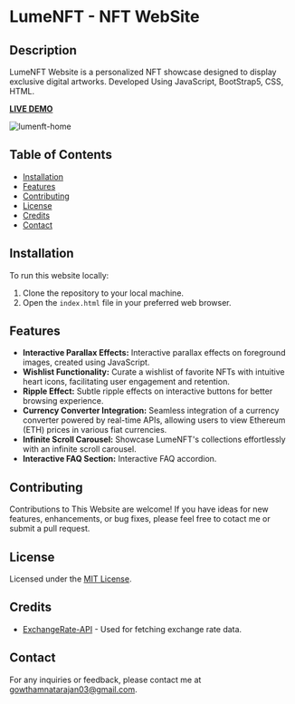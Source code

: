 # LumeNFT - NFT WebSite

## Description
LumeNFT Website is a personalized NFT showcase designed to display exclusive digital artworks. Developed Using JavaScript, BootStrap5, CSS, HTML.

**[LIVE DEMO](https://lumenft.netlify.app/)**

![lumenft-home](https://github.com/gowthamnatarajan03/NFT-Website/assets/165258291/b5d5f1c1-0994-4255-bb13-bf5448775923)

## Table of Contents
- [Installation](#installation)
- [Features](#features)
- [Contributing](#contributing)
- [License](#license)
- [Credits](#credits)
- [Contact](#contact)

## Installation
To run this website locally:
1. Clone the repository to your local machine.
2. Open the `index.html` file in your preferred web browser.

## Features
- **Interactive Parallax Effects:** Interactive parallax effects on foreground images, created using JavaScript.
- **Wishlist Functionality:** Curate a wishlist of favorite NFTs with intuitive heart icons, facilitating user engagement and retention.
- **Ripple Effect:** Subtle ripple effects on interactive buttons for better browsing experience.
- **Currency Converter Integration:** Seamless integration of a currency converter powered by real-time APIs, allowing users to view Ethereum (ETH) prices in various fiat currencies.
- **Infinite Scroll Carousel:** Showcase LumeNFT's collections effortlessly with an infinite scroll carousel.
- **Interactive FAQ Section:** Interactive FAQ accordion.

## Contributing
Contributions to This Website are welcome! If you have ideas for new features, enhancements, or bug fixes, please feel free to cotact me or submit a pull request.

## License
Licensed under the [MIT License](LICENSE).

## Credits
- [ExchangeRate-API](https://www.exchangerate-api.com/) - Used for fetching exchange rate data.

## Contact
For any inquiries or feedback, please contact me at [gowthamnatarajan03@gmail.com](mailto:gowthamnatarajan03@gmail.com).
